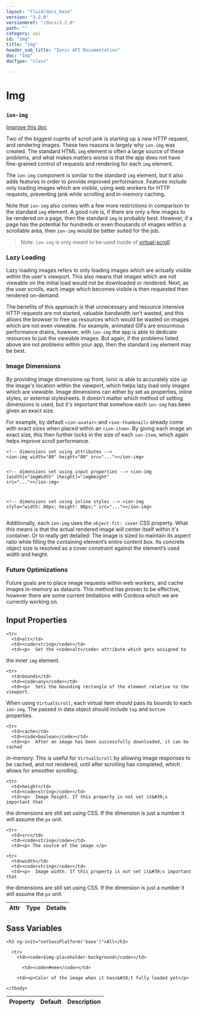 ```yaml
---
layout: "fluid/docs_base"
version: "3.2.0"
versionHref: "/docs/3.2.0"
path: ""
category: api
id: "img"
title: "Img"
header_sub_title: "Ionic API Documentation"
doc: "Img"
docType: "class"

---
```










<h1 class="api-title">
<a class="anchor" name="img" href="#img"></a>

Img
<h3><code>ion-img</code></h3>






</h1>

<a class="improve-v2-docs" href="http://github.com/ionic-team/ionic/edit/v3/src/components/img/img.ts#L6">
Improve this doc
</a>






<p>Two of the biggest cuprits of scroll jank is starting up a new HTTP
request, and rendering images. These two reasons is largely why
<code>ion-img</code> was created. The standard HTML <code>img</code> element is often a large
source of these problems, and what makes matters worse is that the app
does not have fine-grained control of requests and rendering for each
<code>img</code> element.</p>
<p>The <code>ion-img</code> component is similar to the standard <code>img</code> element,
but it also adds features in order to provide improved performance.
Features include only loading images which are visible, using web workers
for HTTP requests, preventing jank while scrolling and in-memory caching.</p>
<p>Note that <code>ion-img</code> also comes with a few more restrictions in comparison
to the standard <code>img</code> element. A good rule is, if there are only a few
images to be rendered on a page, then the standard <code>img</code> is probably
best. However, if a page has the potential for hundreds or even thousands
of images within a scrollable area, then <code>ion-img</code> would be better suited
for the job.</p>
<blockquote>
<p>Note: <code>ion-img</code> is only meant to be used inside of <a href="/docs/api/components/virtual-scroll/VirtualScroll/">virtual-scroll</a></p>
</blockquote>
<h3 id="lazy-loading">Lazy Loading</h3>
<p>Lazy loading images refers to only loading images which are actually
visible within the user&#39;s viewport. This also means that images which are
not viewable on the initial load would not be downloaded or rendered. Next,
as the user scrolls, each image which becomes visible is then requested
then rendered on-demand.</p>
<p>The benefits of this approach is that unnecessary and resource intensive
HTTP requests are not started, valuable bandwidth isn&#39;t wasted, and this
allows the browser to free up resources which would be wasted on images
which are not even viewable. For example, animated GIFs are enourmous
performance drains, however, with <code>ion-img</code> the app is able to dedicate
resources to just the viewable images. But again, if the problems listed
above are not problems within your app, then the standard <code>img</code> element
may be best.</p>
<h3 id="image-dimensions">Image Dimensions</h3>
<p>By providing image dimensions up front, Ionic is able to accurately size
up the image&#39;s location within the viewport, which helps lazy load only
images which are viewable. Image dimensions can either by set as
properties, inline styles, or external stylesheets. It doesn&#39;t matter
which method of setting dimensions is used, but it&#39;s important that somehow
each <code>ion-img</code> has been given an exact size.</p>
<p>For example, by default <code>&lt;ion-avatar&gt;</code> and <code>&lt;ion-thumbnail&gt;</code> already come
with exact sizes when placed within an <code>&lt;ion-item&gt;</code>. By giving each image
an exact size, this then further locks in the size of each <code>ion-item</code>,
which again helps improve scroll performance.</p>
<pre><code class="lang-html">&lt;!-- dimensions set using attributes --&gt;
&lt;ion-img width=&quot;80&quot; height=&quot;80&quot; src=&quot;...&quot;&gt;&lt;/ion-img&gt;

&lt;!-- dimensions set using input properties --&gt;
&lt;ion-img [width]=&quot;imgWidth&quot; [height]=&quot;imgHeight&quot; src=&quot;...&quot;&gt;&lt;/ion-img&gt;

&lt;!-- dimensions set using inline styles --&gt;
&lt;ion-img style=&quot;width: 80px; height: 80px;&quot; src=&quot;...&quot;&gt;&lt;/ion-img&gt;
</code></pre>
<p>Additionally, each <code>ion-img</code> uses the <code>object-fit: cover</code> CSS property.
What this means is that the actual rendered image will center itself within
it&#39;s container. Or to really get detailed: The image is sized to maintain
its aspect ratio while filling the containing element’s entire content box.
Its concrete object size is resolved as a cover constraint against the
element’s used width and height.</p>
<h3 id="future-optimizations">Future Optimizations</h3>
<p>Future goals are to place image requests within web workers, and cache
images in-memory as datauris. This method has proven to be effective,
however there are some current limitations with Cordova which we are
currently working on.</p>




<!-- @usage tag -->


<!-- @property tags -->



<!-- instance methods on the class -->
<!-- input methods on the class -->
<h2><a class="anchor" name="input-properties" href="#input-properties"></a>Input Properties</h2>
<table class="table param-table" style="margin:0;">
  <thead>
    <tr>
      <th>Attr</th>
      <th>Type</th>
      <th>Details</th>
    </tr>
  </thead>
  <tbody>

    <tr>
      <td>alt</td>
      <td><code>string</code></td>
      <td><p>  Set the <code>alt</code> attribute which gets assigned to
the inner <code>img</code> element.</p>
</td>
    </tr>

    <tr>
      <td>bounds</td>
      <td><code>any</code></td>
      <td><p>  Sets the bounding rectangle of the element relative to the viewport.
When using <code>VirtualScroll</code>, each virtual item should pass its bounds to each
<code>ion-img</code>. The passed in data object should include <code>top</code> and <code>bottom</code> properties.</p>
</td>
    </tr>

    <tr>
      <td>cache</td>
      <td><code>boolean</code></td>
      <td><p>  After an image has been successfully downloaded, it can be cached
in-memory. This is useful for <code>VirtualScroll</code> by allowing image responses to be
cached, and not rendered, until after scrolling has completed, which allows for
smoother scrolling.</p>
</td>
    </tr>

    <tr>
      <td>height</td>
      <td><code>string</code></td>
      <td><p>  Image height. If this property is not set it&#39;s important that
the dimensions are still set using CSS. If the dimension is just a number it
will assume the <code>px</code> unit.</p>
</td>
    </tr>

    <tr>
      <td>src</td>
      <td><code>string</code></td>
      <td><p> The source of the image.</p>
</td>
    </tr>

    <tr>
      <td>width</td>
      <td><code>string</code></td>
      <td><p>  Image width. If this property is not set it&#39;s important that
the dimensions are still set using CSS. If the dimension is just a number it
will assume the <code>px</code> unit.</p>
</td>
    </tr>

  </tbody>
</table>


  <h2 id="sass-variable-header"><a class="anchor" name="sass-variables" href="#sass-variables"></a>Sass Variables</h2>
  <div id="sass-variables" ng-controller="SassToggleCtrl">
  <div class="sass-platform-toggle">

    <h3 ng-init="setSassPlatform('base')">All</h3>

  </div>



  <table ng-show="active === 'base'" id="sass-base" class="table param-table" style="margin:0;">
    <thead>
      <tr>
        <th>Property</th>
        <th>Default</th>
        <th>Description</th>
      </tr>
    </thead>
    <tbody>

      <tr>
        <td><code>$img-placeholder-background</code></td>

          <td><code>#eee</code></td>

        <td><p>Color of the image when it hasn&#39;t fully loaded yet</p>
</td>
      </tr>

    </tbody>
  </table>

</div>



<!-- related link --><!-- end content block -->


<!-- end body block -->

